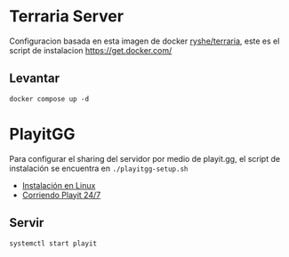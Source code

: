 # Terraria Server

Configuracion basada en esta imagen de docker [ryshe/terraria](https://hub.docker.com/r/ryshe/terraria/), este es el script de instalacion https://get.docker.com/

## Levantar

```shell
docker compose up -d
```


# PlayitGG

Para configurar el sharing del servidor por medio de playit.gg, el script de instalación se encuentra en `./playitgg-setup.sh`

- [Instalación en Linux](https://playit.gg/download/linux)
- [Corriendo Playit 24/7](https://playit.gg/support/host-247-with-playit/)


## Servir

```shell
systemctl start playit
```